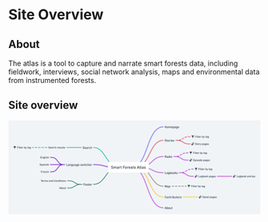 # Site Overview

## About

The atlas is a tool to capture and narrate smart forests data, including fieldwork, interviews, social network analysis, maps and environmental data from instrumented forests.

## Site overview

![](screenshots/Site_overview.png)
